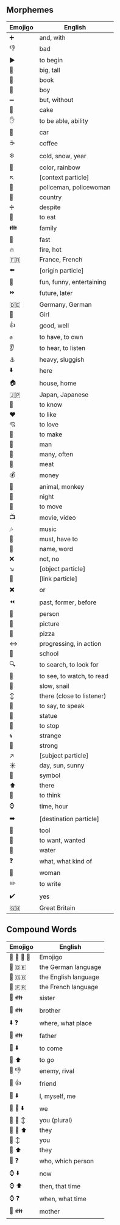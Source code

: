 ## Morphemes ##

| Emojigo | English |
|---------|---------|
| :heavy_plus_sign: | and, with |
| :-1: | bad |
| :arrow_forward: | to begin |
| :tokyo_tower: | big, tall |
| :book: | book |
| :boy: | boy |
| :heavy_minus_sign: | but, without |
| :cake: | cake |
| :hand: | to be able, ability |
| :car: | car |
| :coffee: | coffee |
| :snowflake: | cold, snow, year |
| :rainbow: | color, rainbow |
| :arrow_upper_left: | [context particle] |
| :cop: | policeman, policewoman |
| :japan: | country |
| :heavy_division_sign: | despite |
| :tongue: | to eat |
| :family: | family |
| :dash: | fast |
| :fire: | fire, hot |
| :fr: | France, French |
| :arrow_left: | [origin particle] |
| :ferris_wheel: | fun, funny, entertaining |
| :fast_forward: | future, later |
| :de: | Germany, German |
| :girl: | Girl |
| :+1: | good, well |
| :fist: | to have, to own |
| :ear: | to hear, to listen |
| :anchor: | heavy, sluggish |
| :arrow_down: | here |
| :house: | house, home |
| :jp: | Japan, Japanese |
| :bow: | to know |
| :heart: | to like |
| :cupid: | to love |
| :raised_hands: | to make |
| :man: | man |
| :100: | many, often |
| :meat_on_bone: | meat |
| :moneybag: | money |
| :monkey: | animal, monkey |
| :crescent_moon: | night |
| :running: | to move |
| :tv: | movie, video |
| :notes: | music |
| :punch: | must, have to |
| :name_badge: | name, word |
| :x: | not, no |
| :arrow_lower_right: | [object particle] |
| :link: | [link particle] |
| :heavy_multiplication_x: | or |
| :rewind: | past, former, before |
| :bust_in_silhouette: | person |
| :flower_playing_cards: | picture |
| :pizza: | pizza |
| :left_right_arrow: | progressing, in action |
| :school: | school |
| :mag: | to search, to look for |
| :eyes: | to see, to watch, to read |
| :snail: | slow, snail |
| :arrow_up_down: | there (close to listener) |
| :speech_balloon: | to say, to speak |
| :statue_of_liberty: | statue |
| :no_entry_sign: | to stop |
| :cyclone: | strange |
| :muscle: | strong |
| :arrow_upper_right: | [subject particle] |
| :sunny: | day, sun, sunny |
| :symbols: | symbol |
| :arrow_up: | there |
| :thought_balloon: | to think |
| :watch: | time, hour |
| :arrow_right: | [destination particle] |
| :wrench: | tool |
| :pray: | to want, wanted |
| :ocean: | water |
| :question: | what, what kind of |
| :woman: | woman |
| :pencil2: | to write |
| :heavy_check_mark: | yes |
| :gb: | Great Britain |


## Compound Words ##

| Emojigo | English |
|---------|---------|
| :speech_balloon: :link: :symbols: :flower_playing_cards: | Emojigo |
| :speech_balloon: :de: | the German language |
| :speech_balloon: :gb: | the English language |
| :speech_balloon: :fr: | the French language |
| :girl: :family: | sister |
| :boy: :family: | brother |
| :arrow_down: :question: | where, what place |
| :man: :family: | father |
| :running: :arrow_down: | to come |
| :running: :arrow_up: | to go |
| :bust_in_silhouette: :-1: | enemy, rival |
| :bust_in_silhouette: :+1: | friend |
| :bust_in_silhouette: :arrow_down: | I, myself, me |
| :bust_in_silhouette: :bust_in_silhouette: :arrow_down: | we |
| :bust_in_silhouette: :bust_in_silhouette: :arrow_up_down: | you (plural) |
| :bust_in_silhouette: :bust_in_silhouette: :arrow_up: | they |
| :bust_in_silhouette: :arrow_up_down: | you |
| :bust_in_silhouette: :arrow_up: | they |
| :bust_in_silhouette: :question: | who, which person |
| :watch: :arrow_down: | now |
| :watch: :arrow_up: | then, that time |
| :watch: :question: | when, what time |
| :woman: :family: | mother |
